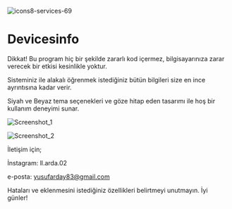![icons8-services-69](https://user-images.githubusercontent.com/106676105/219947555-f23838a3-8406-44c9-9326-bb8c661bf7c8.png)


# Devicesinfo

Dikkat! Bu program hiç bir şekilde zararlı kod içermez, bilgisayarınıza zarar verecek bir etkisi kesinlikle yoktur.

Sisteminiz ile alakalı öğrenmek istediğiniz bütün bilgileri size en ince ayrıntısına kadar verir.

Siyah ve Beyaz tema seçenekleri ve göze hitap eden tasarımı ile hoş bir kullanım deneyimi sunar.

![Screenshot_1](https://user-images.githubusercontent.com/106676105/219947660-b19dd249-4d5c-483b-b99e-f1cf2864c3a5.png)

![Screenshot_2](https://user-images.githubusercontent.com/106676105/219947658-8ab3f837-6412-440d-9599-6f35e1d8a99d.png)

İletişim için;

İnstagram: ll.arda.02


e-posta: yusufarday83@gmail.com

Hataları ve eklenmesini istediğiniz özellikleri belirtmeyi unutmayın. İyi günler!
